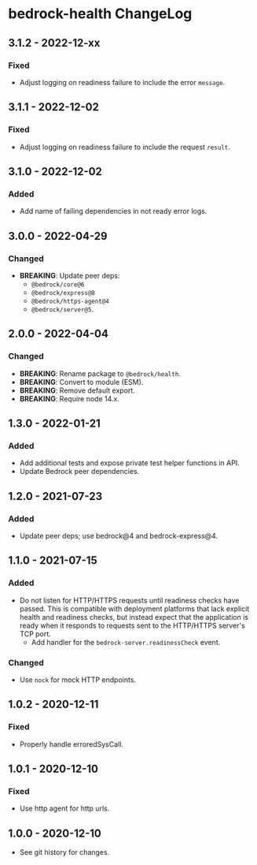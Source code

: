 # bedrock-health ChangeLog

## 3.1.2 - 2022-12-xx

### Fixed
- Adjust logging on readiness failure to include the error `message`.

## 3.1.1 - 2022-12-02

### Fixed
- Adjust logging on readiness failure to include the request `result`.

## 3.1.0 - 2022-12-02

### Added
- Add name of failing dependencies in not ready error logs.

## 3.0.0 - 2022-04-29

### Changed
- **BREAKING**: Update peer deps:
  - `@bedrock/core@6`
  - `@bedrock/express@8`
  - `@bedrock/https-agent@4`
  - `@bedrock/server@5`.

## 2.0.0 - 2022-04-04

### Changed
- **BREAKING**: Rename package to `@bedrock/health`.
- **BREAKING**: Convert to module (ESM).
- **BREAKING**: Remove default export.
- **BREAKING**: Require node 14.x.

## 1.3.0 - 2022-01-21

### Added
- Add additional tests and expose private test helper functions in API.
- Update Bedrock peer dependencies.

## 1.2.0 - 2021-07-23

### Added
- Update peer deps; use bedrock@4 and bedrock-express@4.

## 1.1.0 - 2021-07-15

### Added
- Do not listen for HTTP/HTTPS requests until readiness checks have passed. This
  is compatible with deployment platforms that lack explicit health and
  readiness checks, but instead expect that the application is ready when it
  responds to requests sent to the HTTP/HTTPS server's TCP port.
  - Add handler for the `bedrock-server.readinessCheck` event.

### Changed
- Use `nock` for mock HTTP endpoints.

## 1.0.2 - 2020-12-11

### Fixed
- Properly handle erroredSysCall.

## 1.0.1 - 2020-12-10

### Fixed
- Use http agent for http urls.

## 1.0.0 - 2020-12-10

- See git history for changes.
